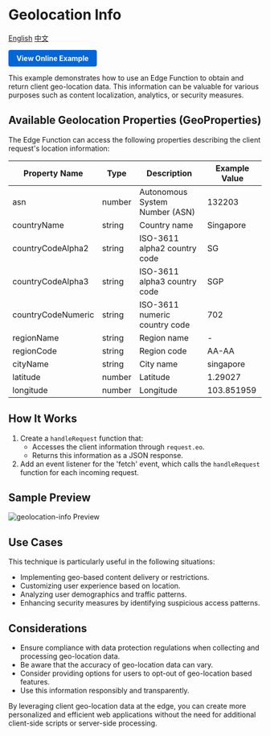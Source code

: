 # Geolocation Info

<div align="left">
  <a title="English" href="README.md">English</a>
  <a title="中文" href="README.zh-CN.md">中文</a>
</div>

<a href="https://edgeone.ai/developer/examples/hub-obtainingclientipaddress" style="display: inline-block; background-color: #0366d6; color: white; padding: 8px 16px; text-decoration: none; border-radius: 4px; font-weight: bold;">View Online Example</a>

This example demonstrates how to use an Edge Function to obtain and return client geo-location data. This information can be valuable for various purposes such as content localization, analytics, or security measures.

## Available Geolocation Properties (GeoProperties)

The Edge Function can access the following properties describing the client request's location information:

| Property Name | Type | Description | Example Value |
|---------------|------|-------------|---------------|
| asn | number | Autonomous System Number (ASN) | 132203 |
| countryName | string | Country name | Singapore |
| countryCodeAlpha2 | string | ISO-3611 alpha2 country code | SG |
| countryCodeAlpha3 | string | ISO-3611 alpha3 country code | SGP |
| countryCodeNumeric | string | ISO-3611 numeric country code | 702 |
| regionName | string | Region name | - |
| regionCode | string | Region code | AA-AA |
| cityName | string | City name | singapore |
| latitude | number | Latitude | 1.29027 |
| longitude | number | Longitude | 103.851959 |

## How It Works

1. Create a `handleRequest` function that:
   - Accesses the client information through `request.eo`.
   - Returns this information as a JSON response.
2. Add an event listener for the 'fetch' event, which calls the `handleRequest` function for each incoming request.

## Sample Preview

![geolocation-info Preview](../assets/images/geolocation-info.avif)

## Use Cases

This technique is particularly useful in the following situations:

- Implementing geo-based content delivery or restrictions.
- Customizing user experience based on location.
- Analyzing user demographics and traffic patterns.
- Enhancing security measures by identifying suspicious access patterns.

## Considerations

- Ensure compliance with data protection regulations when collecting and processing geo-location data.
- Be aware that the accuracy of geo-location data can vary.
- Consider providing options for users to opt-out of geo-location based features.
- Use this information responsibly and transparently.

By leveraging client geo-location data at the edge, you can create more personalized and efficient web applications without the need for additional client-side scripts or server-side processing.